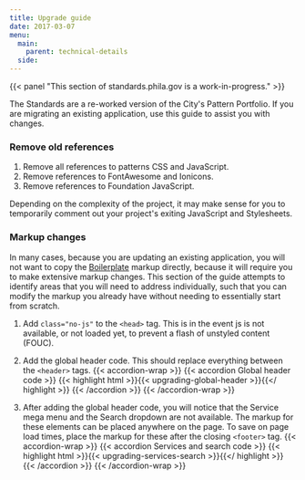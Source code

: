 ```yaml
---
title: Upgrade guide
date: 2017-03-07
menu:
  main:
    parent: technical-details
  side:
---
```

{{< panel "This section of standards.phila.gov is a work-in-progress." >}}

The Standards are a re-worked version of the City's Pattern Portfolio. If you are migrating an existing application, use this guide to assist you with changes.

### Remove old references

1. Remove all references to patterns CSS and JavaScript.
2. Remove references to FontAwesome and Ionicons.
3. Remove references to Foundation JavaScript.

Depending on the complexity of the project, it may make sense for you to temporarily comment out your project's exiting JavaScript and Stylesheets.

### Markup changes
In many cases, because you are updating an existing application, you will not want to copy the [Boilerplate](/templates/markup/boilerplate/) markup directly, because it will require you to make extensive markup changes. This section of the guide attempts to identify areas that you will need to address individually, such that you can modify the markup you already have without needing to essentially start from scratch.

1. Add `class="no-js"` to the `<head>` tag. This is in the event js is not available, or not loaded yet, to prevent a flash of unstyled content (FOUC).

2. Add the global header code. This should replace everything between the `<header>` tags.
  {{< accordion-wrap >}}
  {{< accordion Global header code >}}
    {{< highlight html >}}{{< upgrading-global-header >}}{{</ highlight >}}
  {{< /accordion >}}
  {{< /accordion-wrap >}}

3. After adding the global header code, you will notice that the Service mega menu and the Search dropdown are not available. The markup for these elements can be placed anywhere on the page. To save on page load times, place the markup for these after the closing `<footer>` tag.
  {{< accordion-wrap >}}
  {{< accordion Services and search code >}}
    {{< highlight html >}}{{< upgrading-services-search >}}{{</ highlight >}}
  {{< /accordion >}}
  {{< /accordion-wrap >}}
